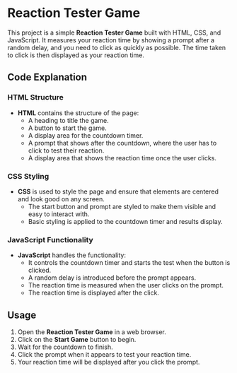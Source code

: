 # Reaction Tester Game

This project is a simple **Reaction Tester Game** built with HTML, CSS, and JavaScript. It measures your reaction time by showing a prompt after a random delay, and you need to click as quickly as possible. The time taken to click is then displayed as your reaction time.

## Code Explanation

### HTML Structure
- **HTML** contains the structure of the page:
  - A heading to title the game.
  - A button to start the game.
  - A display area for the countdown timer.
  - A prompt that shows after the countdown, where the user has to click to test their reaction.
  - A display area that shows the reaction time once the user clicks.

### CSS Styling
- **CSS** is used to style the page and ensure that elements are centered and look good on any screen.
  - The start button and prompt are styled to make them visible and easy to interact with.
  - Basic styling is applied to the countdown timer and results display.

### JavaScript Functionality
- **JavaScript** handles the functionality:
  - It controls the countdown timer and starts the test when the button is clicked.
  - A random delay is introduced before the prompt appears.
  - The reaction time is measured when the user clicks on the prompt.
  - The reaction time is displayed after the click.

## Usage
1. Open the **Reaction Tester Game** in a web browser.
2. Click on the **Start Game** button to begin.
3. Wait for the countdown to finish.
4. Click the prompt when it appears to test your reaction time.
5. Your reaction time will be displayed after you click the prompt.
